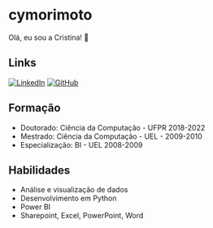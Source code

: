 # cymorimoto
Olá, eu sou a Cristina! 👋

## **Links**
[![LinkedIn](https://img.shields.io/badge/LinkedIn-000?style=for-the-badge&logo=linkedin&logoColor=0E76A8)](https://www.linkedin.com/in/cristinamorimoto/)
[![GitHub](https://img.shields.io/badge/GitHub-000?style=for-the-badge&logo=linkedin&logoColor=0E76A8)](https://github.com/cymorimoto)


## **Formação**
- Doutorado: Ciência da Computação - UFPR 2018-2022
- Mestrado: Ciência da Computação - UEL - 2009-2010
- Especialização: BI - UEL 2008-2009

## **Habilidades**
- Análise e visualização de dados
- Desenvolvimento em Python
- Power BI
- Sharepoint, Excel, PowerPoint, Word





